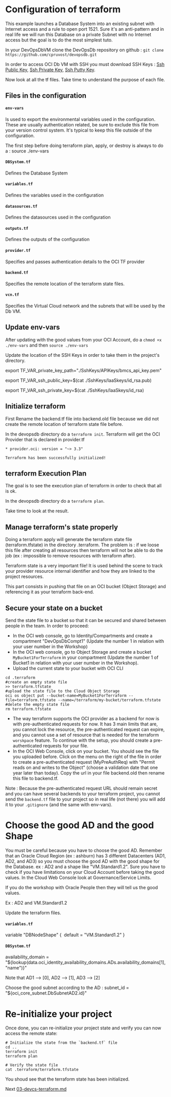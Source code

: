 # Configuration of terraform

This example launches a Database System into an existing subnet with Internet access and a rule to open port 1521. Sure it's an anti-pattern and in real life we will run this Database on a private Subnet with no Internet access but the goal is to do the most simplest tuto.

In your DevOpsDbVM clone the DevOpsDb repository on github : `git clone https://github.com/cpruvost/devopsdb.git`

In order to access OCI Db VM with SSH you must download SSH Keys :  [Ssh Public Key](https://objectstorage.us-ashburn-1.oraclecloud.com/n/gse00014392/b/DevOpsDbBucket/o/id_rsa.pub), [Ssh Private Key](https://objectstorage.us-ashburn-1.oraclecloud.com/n/gse00014392/b/DevOpsDbBucket/o/id_rsa), [Ssh Putty Key](https://objectstorage.us-ashburn-1.oraclecloud.com/n/gse00014392/b/DevOpsDbBucket/o/id_rsa.ppk).

Now look at all the tf files. Take time to understand the purpose of each file.

## Files in the configuration

#### `env-vars`

Is used to export the environmental variables used in the configuration. These are usually authentication related, be sure to exclude this file from your version control system. It's typical to keep this file outside of the configuration.

The first step before doing terraform plan, apply, or destroy is always to do a : source ./env-vars

#### `DBSystem.tf`

Defines the Database System

#### `variables.tf`

Defines the variables used in the configuration

#### `datasources.tf`

Defines the datasources used in the configuration

#### `outputs.tf`

Defines the outputs of the configuration

#### `provider.tf`

Specifies and passes authentication details to the OCI TF provider

#### `backend.tf`

Specifies the remote location of the terraform state files.  

#### `vcn.tf`

Specifies the Virtual Cloud network and the subnets that will be used by the Db VM.

## Update  env-vars

After updating with the good values from your OCI Account, do a `chmod +x ./env-vars` and then  `source ./env-vars`

Update the location of the SSH Keys in order to take them in the project's directory.

export TF_VAR_private_key_path="./SshKeys/APIKeys/bmcs_api_key.pem"

export TF_VAR_ssh_public_key=$(cat ./SshKeys/IaaSkeys/id_rsa.pub)

export TF_VAR_ssh_private_key=$(cat ./SshKeys/IaaSkeys/id_rsa)

## Initialize terraform

First Rename the backend.tf file into backend.old file because we did not create the remote location of terraform state file before. 

In the devopsdb directory do a `terraform init`. Terraform will get the OCI Provider that is declared in provider.tf

```shell
* provider.oci: version = "~> 3.3"

Terraform has been successfully initialized!
```
## terraform Execution Plan

The goal is to see the execution plan of terraform in order to check that all is ok.

In the devopsdb directory do a `terraform plan`.

Take time to look at the result.


## Manage terraform's state properly

Doing a terraform apply will generate the terraform state file (terraform.tfstate) in the directory .terraform. The problem is : if we loose this file after creating all resources then terraform will not be able to do the job (ex : impossible to remove resources with terraform after). 

Terraform state is a very important file! It is used behind the scene to track
your provider resource internal identifier and how they are linked to the
project resources. 

This part consists in pushing that file on an OCI bucket (Object Storage) and referencing it
as your terraform back-end.

## Secure your state on a bucket

Send the state file to a bucket so that it can be secured and shared between
people in the team. In order to proceed:

- In the OCI web console, go to Identity/Compartments and create a compartment "DevOpsDbCompt1" (Update the number 1 in relation with your user number in the Workshop)
- In the OCI web console, go to Object Storage and create a bucket `MyBucket1ForTerraform` in your compartment (Update the number 1 of Bucket1 in relation with your user number in the Workshop).
- Upload the current state to your bucket with OCI CLI

```shell
cd .terraform
#create an empty state file
>> terraform.tfstate
#upload the state file to the Cloud Object Storage
oci os object put --bucket-name=MyBucket1ForTerraform --file=terraform.tfstate --name=/terraform/my-bucket/terraform.tfstate
#delete the empty state file
rm terraform.tfstate
```

- The way terraform supports the OCI provider as a backend for now is with
  pre-authenticated requests for now. It has 3 main limits that are, you cannot
  lock the resource, the pre-authenticated request can expire, and you cannot use a set of resource that is needed for the terraform `worskpace` feature. To continue with the setup, you should create a pre-authenticated requests for your file.
- In the OCI Web Console, click on your bucket. You should see the file you uploaded before. Click on the menu on the right of the file in order to create a pre-authenticated request (MyPreAuthReq) with "Permit reads on and writes to the Object" (choose a validation date that one year later than today). Copy the url in your file backend.old then rename this file to  backend.tf.

Note : Because the pre-authenticated request URL should remain secret and you can have
several backends to your terraform project, you cannot send the `backend.tf`
file to your project so in real life (not there) you will add it to  your `.gitignore` (and the same with env-vars).

# Choose the good AD and the good Shape

You must be careful because you have to choose the good AD. Remember that an Oracle Cloud Region (ex : ashburn) has 3 different Datacenters (AD1, AD2, and AD3) so you must choose the good AD with the good shape for the Database. ex : AD2 and a shape like "VM.Standard1.2". Sure you have to check if you have limitations on your Cloud Account before taking the good values. In the Cloud Web Console look at Governance/Service Limits.

If you do the workshop with Oracle People then they will tell us the good values. 

Ex : AD2 and VM.Standard1.2

Update the terraform files.

#### `variables.tf`

variable "DBNodeShape" {
​    default = "VM.Standard1.2"
}

#### `DBSystem.tf`

availability_domain = "${lookup(data.oci_identity_availability_domains.ADs.availability_domains[1],"name")}"

Note that AD1 --> [0], AD2 --> [1], AD3 --> [2]

Choose the good subnet according to the AD : subnet_id = "${oci_core_subnet.DbSubnetAD2.id}"

# Re-initialize your project

Once done, you can re-initialize your project state and verify you can now
access the remote state:

```shell
# Initialize the state from the `backend.tf` file
cd ..
terraform init
terraform plan

# Verify the state file
cat .terraform/terraform.tfstate
```

You shoud see that the terraform state has been initialized.

Next [03-devcs-terraform.md](03-devcs-terraform.md)

